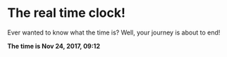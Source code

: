 # The real time clock!

Ever wanted to know what the time is? Well, your journey is about to end!

**The time is Nov 24, 2017, 09:12**
